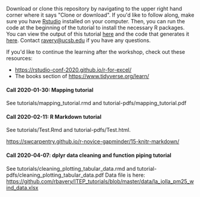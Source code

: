 Download or clone this repository by navigating to the upper right hand corner where it says "Clone or download". If you'd like to follow along, make sure you have [Rstudio](https://rstudio.com/products/rstudio/download/#download) installed on your computer. Then, you can run the code at the beginning of the tutorial to install the necessary R packages. You can view the output of this tutorial [here](https://github.com/rbavery/ITEP_R_tutorials/blob/master/mapping_tutorial.pdf) and the code that generates it [here](https://github.com/rbavery/ITEP_R_tutorials/blob/master/mapping_tutorial.rmd). Contact ravery@ucsb.edu if you have any questions.

If you'd like to continue the learning after the workshop, check out these resources:
- https://rstudio-conf-2020.github.io/r-for-excel/
- The books section of https://www.tidyverse.org/learn/



#### Call 2020-01-30: Mapping tutorial

See tutorials/mapping_tutorial.rmd and tutorial-pdfs/mapping_tutorial.pdf



#### Call 2020-02-11: R Markdown tutorial

See tutorials/Test.Rmd and tutorial-pdfs/Test.html.

https://swcarpentry.github.io/r-novice-gapminder/15-knitr-markdown/

#### Call 2020-04-07: dplyr data cleaning and function piping tutorial

See tutorials/cleaning_plotting_tabular_data.rmd and tutorial-pdfs/cleaning_plotting_tabular_data.pdf
Data file is here: https://github.com/rbavery/ITEP_tutorials/blob/master/data/la_jolla_pm25_wind_data.xlsx 
